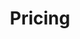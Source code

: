 ---
title: "Pricing"
description: "One solution for everything"
draft: false
layout: "pricing"

# pricing
pricing:
  subtitle: "What do our tradingbots cost?"
  title: "Everything you need for <br> best in class service"

# pricing card
pricing_card:
# pricing table
- name : "Suite Profession"
  populer : true
  content : "per agent/month billed annually"
  currency: "$"
  price : "79"
  buy_now_btn_label : "Buy Now"
  buy_now_btn_link : "contact"
  free_trial_btn_label : "Start Free Trial"
  free_trial_btn_link : "contact"
  features: "
  * Online, email, and phone support from the **Aendesk team**

  * Industry-leading **ticketing system**

  * Messaging across web, mobile and social

  * Easy-to-set up automations & workflows
  
  * AI-powered automated answers - **UP TO 1200**
  
  * AI-powered knowledge management
  "
  
# pricing table
- name : "Suite Team"
  populer : false
  content : "per agent/month billed annually"
  currency: "$"
  price : "49"
  buy_now_btn_label : "Buy Now"
  buy_now_btn_link : "contact"
  free_trial_btn_label : "Start Free Trial"
  free_trial_btn_link : "contact"
  features: "
  * Messaging across web, mobile and social

  * Industry-leading **ticketing system**
  
  * AI-powered knowledge management
  
  * AI-powered automated answers - **UP TO 600**

  * Easy-to-set up automations & workflows
  "
  
# pricing table
- name : "Suite Growth"
  populer : false
  content : "per agent/month billed annually"
  currency: "$"
  price : "29"
  buy_now_btn_label : "Buy Now"
  buy_now_btn_link : "contact"
  free_trial_btn_label : "Start Free Trial"
  free_trial_btn_link : "contact"
  features: "
  * Messaging across web, mobile and social
  
  * AI-powered automated answers - **UP TO 250**

  * Industry-leading **ticketing system**

  * Easy-to-set up automations & workflows
  "

# faq
faq:
  enable: true
  subtitle: "We Are Delta"
  title: "Frequently Asked Questions"
  description: "Vestibulum ante ipsum primis in faucibus orci luctus ultrices posuere cubilia Curae Donec"
  button:
    enable: true
    label: "Ask Question"
    icon: "fas fa-arrow-right"
    link: "contact/"

  faq_list:
  - title: "How can I integrate Avocode to my current tool stack?"
    content: 'The Service is provided for free during this pilot project, and is provided "as is" with is not committed to any level of service or availability of the Service.
    
    
    A further If you enter into this agreement on behalf of a company, you hereby agree that the company is responsible under this Agreement for all actions and omissions'

  - title: "How can I use Avocode with cloud documents?"
    content: 'The Service is provided for free during this pilot project, and is provided "as is" with is not committed to any level of service or availability of the Service.'

  - title: "If I cancel, can I archive my designs to keep them safe?"
    content: "A further If you enter into this agreement on behalf of a company, you hereby agree that the company is responsible under this Agreement for all actions and omissions "

  - title: "How can I adjust user permissions & admin provileges?"
    content: "The difference between and premium product consist number of components, plugins, page in each. The Free versions contain only a few elements and pages that."

---